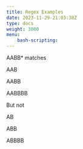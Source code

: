 ```yaml
---
title: Regex Examples
date: 2023-11-29-21:03:38Z
type: docs 
weight: 3000
menu: 
    bash-scripting:
---
```



AABB* matches

AAB

AABB

AABBBB

But not

AB

ABB

ABBBB

